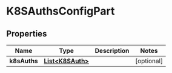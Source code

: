 

# K8SAuthsConfigPart


## Properties

Name | Type | Description | Notes
------------ | ------------- | ------------- | -------------
**k8sAuths** | [**List&lt;K8SAuth&gt;**](K8SAuth.md) |  |  [optional]




